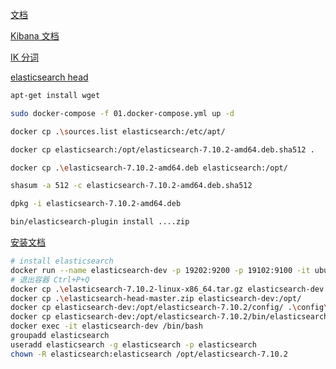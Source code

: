 [文档](https://www.elastic.co/guide/index.html)

[Kibana 文档](https://www.elastic.co/guide/en/kibana/index.html)

[IK 分词](https://github.com/medcl/elasticsearch-analysis-ik)

[elasticsearch head](https://github.com/mobz/elasticsearch-head)





```bash
apt-get install wget

sudo docker-compose -f 01.docker-compose.yml up -d

docker cp .\sources.list elasticsearch:/etc/apt/

docker cp elasticsearch:/opt/elasticsearch-7.10.2-amd64.deb.sha512 .

docker cp .\elasticsearch-7.10.2-amd64.deb elasticsearch:/opt/

shasum -a 512 -c elasticsearch-7.10.2-amd64.deb.sha512

dpkg -i elasticsearch-7.10.2-amd64.deb
```

```bash
bin/elasticsearch-plugin install ....zip
```

[安装文档](https://www.elastic.co/guide/en/elasticsearch/reference/7.10/targz.html#install-linux)

``` bash
# install elasticsearch
docker run --name elasticsearch-dev -p 19202:9200 -p 19102:9100 -it ubuntu
# 退出容器 Ctrl+P+Q
docker cp .\elasticsearch-7.10.2-linux-x86_64.tar.gz elasticsearch-dev:/opt/
docker cp .\elasticsearch-head-master.zip elasticsearch-dev:/opt/
docker cp elasticsearch-dev:/opt/elasticsearch-7.10.2/config/ .\config\
docker cp elasticsearch-dev:/opt/elasticsearch-7.10.2/bin/elasticsearch .\bin\
docker exec -it elasticsearch-dev /bin/bash
groupadd elasticsearch
useradd elasticsearch -g elasticsearch -p elasticsearch
chown -R elasticsearch:elasticsearch /opt/elasticsearch-7.10.2
```

